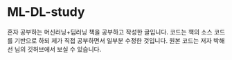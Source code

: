 # ML-DL-study

혼자 공부하는 머신러닝+딥러닝 책을 공부하고 작성한 글입니다. 코드는 책의 소스 코드를 기반으로 하되 제가 직접 공부하면서 일부분 수정한 것입니다. 원본 코드는 저자 박해선 님의 깃허브에서 보실 수 있습니다. 
